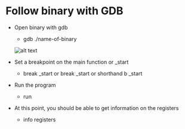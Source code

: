 # Follow binary with GDB

* Open binary with gdb
    * gdb ./name-of-binary
    
    ![alt text](https://github.com/billburn/assembly/Inspecting%20Binaries%20with%20GDB/screenshots/break-01.png "break _start")
* Set a breakpoint on the main function or _start
    * break _start or break _start or shorthand b _start
* Run the program
    * run
* At this point, you should be able to get information on the registers
    * info registers